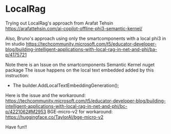 # LocalRag
Trying out LocalRag's approach from Arafat Tehsin
https://arafattehsin.com/ai-copilot-offline-phi3-semantic-kernel/

Also, Bruno's approach using only the smartcomponents with a local phi3 in lm studio
https://techcommunity.microsoft.com/t5/educator-developer-blog/building-intelligent-applications-with-local-rag-in-net-and-phi/ba-p/4175721

Note there is an Issue on the smartcomponents Semantic Kernel nuget package
The issue happens on the local text embedded added by this instruction:
- The builder.AddLocalTextEmbeddingGeneration(); 

Here is the issue and the workaround:
https://techcommunity.microsoft.com/t5/educator-developer-blog/building-intelligent-applications-with-local-rag-in-net-and-phi/bc-p/4221062#M2953
BGE-micro-v2 for workaround: https://huggingface.co/TaylorAI/bge-micro-v2

Have fun!!